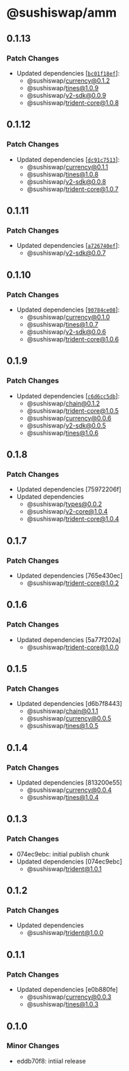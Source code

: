 # @sushiswap/amm

## 0.1.13

### Patch Changes

- Updated dependencies [[`bc01f18ef`](https://github.com/sushiswap/sushiswap/commit/bc01f18ef532abc44b4b8cfa706f6a1b890ce71d)]:
  - @sushiswap/currency@0.1.2
  - @sushiswap/tines@1.0.9
  - @sushiswap/v2-sdk@0.0.9
  - @sushiswap/trident-core@1.0.8

## 0.1.12

### Patch Changes

- Updated dependencies [[`dc91c7513`](https://github.com/sushiswap/sushiswap/commit/dc91c7513bee9ca2c505ff4b804e337c98309bb3)]:
  - @sushiswap/currency@0.1.1
  - @sushiswap/tines@1.0.8
  - @sushiswap/v2-sdk@0.0.8
  - @sushiswap/trident-core@1.0.7

## 0.1.11

### Patch Changes

- Updated dependencies [[`a726740ef`](https://github.com/sushiswap/sushiswap/commit/a726740ef94784753fcc431186bcefc2ecb5aec5)]:
  - @sushiswap/v2-sdk@0.0.7

## 0.1.10

### Patch Changes

- Updated dependencies [[`90784ce08`](https://github.com/sushiswap/sushiswap/commit/90784ce0876741b8f7f41552e181677d0746884b)]:
  - @sushiswap/currency@0.1.0
  - @sushiswap/tines@1.0.7
  - @sushiswap/v2-sdk@0.0.6
  - @sushiswap/trident-core@1.0.6

## 0.1.9

### Patch Changes

- Updated dependencies [[`c6d6cc5db`](https://github.com/sushiswap/sushiswap/commit/c6d6cc5db4cc614f3931ee3a325547967c86c51a)]:
  - @sushiswap/chain@0.1.2
  - @sushiswap/trident-core@1.0.5
  - @sushiswap/currency@0.0.6
  - @sushiswap/v2-sdk@0.0.5
  - @sushiswap/tines@1.0.6

## 0.1.8

### Patch Changes

- Updated dependencies [75972206f]
- Updated dependencies
  - @sushiswap/types@0.0.2
  - @sushiswap/v2-core@1.0.4
  - @sushiswap/trident-core@1.0.4

## 0.1.7

### Patch Changes

- Updated dependencies [765e430ec]
  - @sushiswap/trident-core@1.0.2

## 0.1.6

### Patch Changes

- Updated dependencies [5a77f202a]
  - @sushiswap/trident-core@1.0.0

## 0.1.5

### Patch Changes

- Updated dependencies [d6b7f8443]
  - @sushiswap/chain@0.1.1
  - @sushiswap/currency@0.0.5
  - @sushiswap/tines@1.0.5

## 0.1.4

### Patch Changes

- Updated dependencies [813200e55]
  - @sushiswap/currency@0.0.4
  - @sushiswap/tines@1.0.4

## 0.1.3

### Patch Changes

- 074ec9ebc: initial publish chunk
- Updated dependencies [074ec9ebc]
  - @sushiswap/trident@1.0.1

## 0.1.2

### Patch Changes

- Updated dependencies
  - @sushiswap/trident@1.0.0

## 0.1.1

### Patch Changes

- Updated dependencies [e0b880fe]
  - @sushiswap/currency@0.0.3
  - @sushiswap/tines@1.0.3

## 0.1.0

### Minor Changes

- eddb70f8: intiial release
